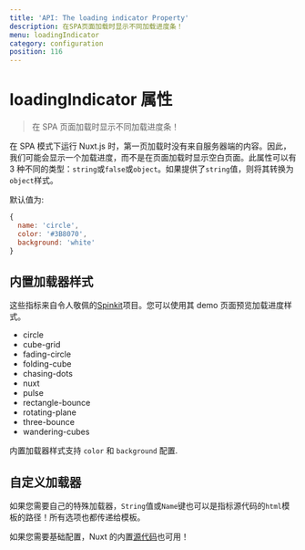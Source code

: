 ```yaml
---
title: 'API: The loading indicator Property'
description: 在SPA页面加载时显示不同加载进度条！
menu: loadingIndicator
category: configuration
position: 116
---
```


# loadingIndicator 属性

> 在 SPA 页面加载时显示不同加载进度条！

在 SPA 模式下运行 Nuxt.js 时，第一页加载时没有来自服务器端的内容。因此，我们可能会显示一个加载进度，而不是在页面加载时显示空白页面。此属性可以有 3 种不同的类型：`string`或`false`或`object`。如果提供了`string`值，则将其转换为`object`样式。

默认值为:

```js
{
  name: 'circle',
  color: '#3B8070',
  background: 'white'
}
```

## 内置加载器样式

这些指标来自令人敬佩的[Spinkit](http://tobiasahlin.com/spinkit)项目。您可以使用其 demo 页面预览加载进度样式。

- circle
- cube-grid
- fading-circle
- folding-cube
- chasing-dots
- nuxt
- pulse
- rectangle-bounce
- rotating-plane
- three-bounce
- wandering-cubes

内置加载器样式支持 `color` 和 `background` 配置.

## 自定义加载器

如果您需要自己的特殊加载器，`String`值或`Name`键也可以是指标源代码的`html`模板的路径！所有选项也都传递给模板。

如果您需要基础配置，Nuxt 的内置[源代码](https://github.com/nuxt/nuxt.js/tree/dev/packages/vue-app/template/views/loading)也可用！
